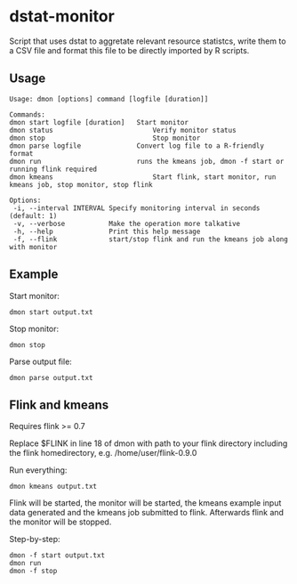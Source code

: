 # dstat-monitor

Script that uses dstat to aggretate relevant resource statistcs, write them 
to a CSV file and format this file to be directly imported by R scripts.

## Usage

	Usage: dmon [options] command [logfile [duration]]

	Commands:
	dmon start logfile [duration]   Start monitor
	dmon status                     	Verify monitor status
	dmon stop                           Stop monitor
	dmon parse logfile              Convert log file to a R-friendly format
	dmon run						runs the kmeans job, dmon -f start or running flink required
	dmon kmeans  						Start flink, start monitor, run kmeans job, stop monitor, stop flink
	
	Options:
	 -i, --interval INTERVAL Specify monitoring interval in seconds (default: 1)
	 -v, --verbose           Make the operation more talkative
	 -h, --help              Print this help message
	 -f, --flink 			 start/stop flink and run the kmeans job along with monitor

## Example


Start monitor:

	dmon start output.txt

Stop monitor:

	dmon stop

Parse output file:

	dmon parse output.txt

## Flink and kmeans

Requires flink >= 0.7

Replace $FLINK in line 18 of dmon with path to your flink directory including the flink homedirectory, e.g. /home/user/flink-0.9.0

Run everything:
	
	dmon kmeans output.txt

Flink will be started, the monitor will be started, the kmeans example input data generated and the kmeans job submitted to flink. Afterwards flink and the monitor will be stopped.

Step-by-step:

	dmon -f start output.txt
	dmon run
	dmon -f stop
